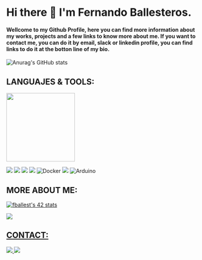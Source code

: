# Hi there 👋 I'm Fernando Ballesteros.
#### Wellcome to my Github Profile, here you can find more information about my works, projects and a few links to know more about me. If you want to contact me, you can do it by email, slack or linkedin profile, you can find links to do it at the botton line of my bio.


![Anurag's GitHub stats](https://github-readme-stats.vercel.app/api?username=fballest42&show_icons=true&theme=dark)


## LANGUAJES & TOOLS:

<img height="180em" src="https://github-readme-stats-eight-theta.vercel.app/api/top-langs/?username=fballest42&layout=compact&langs_count=8&theme=dark"/>
  
<img src="https://img.shields.io/badge/C-00599C?style=for-the-badge&logo=c&logoColor=white"/> <img src="https://img.shields.io/badge/C++-blue.svg?style=for-the-badge&logo=c%2B%2B&logoColor=white"/> <img src="https://img.shields.io/badge/Python-3776AB?style=for-the-badge&logo=python&logoColor=white"/> <img src="https://img.shields.io/badge/GNU%20Bash-4EAA25?style=for-the-badge&logo=GNU%20Bash&logoColor=white"/> <img alt="Docker" src="https://img.shields.io/badge/docker-%230db7ed.svg?&style=for-the-badge&logo=docker&logoColor=white"/> <img src="https://img.shields.io/badge/GIT-E44C30?style=for-the-badge&logo=git&logoColor=white"/> <img alt="Arduino" src="https://img.shields.io/badge/-Arduino-00979D?style=for-the-badge&logo=Arduino&logoColor=white"/>

## MORE ABOUT ME:

[![fballest's 42 stats](https://badge42.vercel.app/api/v2/cl45d74de005409l9l5r3ozl6/stats?cursusId=21&coalitionId=66)](https://github.com/JaeSeoKim/badge42)

<a href="https://www.linkedin.com/in/fballesteros/"> <img src="https://img.shields.io/badge/LinkedIn-0077B5?style=for-the-badge&logo=linkedin&logoColor=white"/>
  
## CONTACT:
  
<a href="mailto:ballesteros.fdo@gmail.com"> <img src="https://img.shields.io/badge/Gmail-D14836?style=for-the-badge&logo=gmail&logoColor=white"/> <a href="https://slack.com/app_redirect?@UQ666BP9D"> <img src="https://img.shields.io/badge/Slack-4A154B?style=for-the-badge&logo=slack&logoColor=white" />

<!--
**fballest42/fballest42** is a ✨ _special_ ✨ repository because its `README.md` (this file) appears on your GitHub profile.

Here are some ideas to get you started:

- 🔭 I’m currently working on ...
- 🌱 I’m currently learning ...
- 👯 I’m looking to collaborate on ...
- 🤔 I’m looking for help with ...
- 💬 Ask me about ...
- 📫 How to reach me: ...
- 😄 Pronouns: ...
- ⚡ Fun fact: ...
-->

